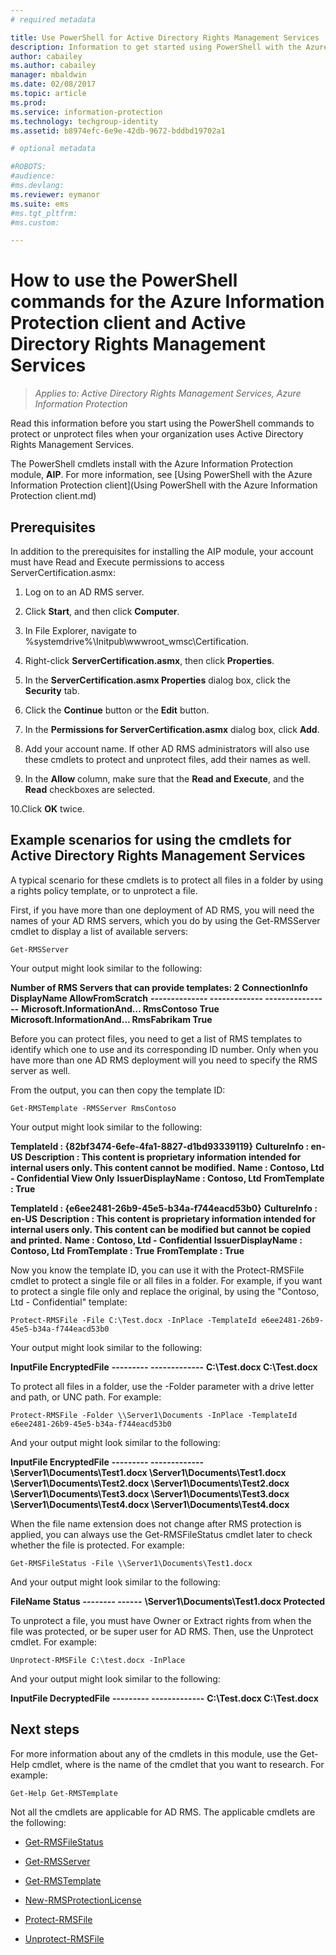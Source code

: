 ```yaml
---
# required metadata

title: Use PowerShell for Active Directory Rights Management Services | Azure Information Protection
description: Information to get started using PowerShell with the Azure Information Protection client when your organization uses Active Directory Rights Management Services (AD RMS)
author: cabailey
ms.author: cabailey
manager: mbaldwin
ms.date: 02/08/2017
ms.topic: article
ms.prod:
ms.service: information-protection
ms.technology: techgroup-identity
ms.assetid: b8974efc-6e9e-42db-9672-bddbd19702a1

# optional metadata

#ROBOTS:
#audience:
#ms.devlang:
ms.reviewer: eymanor
ms.suite: ems
#ms.tgt_pltfrm:
#ms.custom:

---
```


# How to use the PowerShell commands for the Azure Information Protection client and Active Directory Rights Management Services

>*Applies to: Active Directory Rights Management Services, Azure Information Protection*

Read this information before you start using the PowerShell commands to protect or unprotect files when your organization uses Active Directory Rights Management Services.

The PowerShell cmdlets install with the Azure Information Protection module, **AIP**. For more information, see [Using PowerShell with the Azure Information Protection client](Using PowerShell with the Azure Information Protection client.md)


## Prerequisites

In addition to the prerequisites for installing the AIP module, your account must have Read and Execute permissions to access ServerCertification.asmx:

1. Log on to an AD RMS server.

2. Click **Start**, and then click **Computer**.

3. In File Explorer, navigate to %systemdrive%\Initpub\wwwroot\_wmsc\Certification.

4. Right-click **ServerCertification.asmx**, then click **Properties**.

5. In the **ServerCertification.asmx Properties** dialog box, click the **Security** tab. 

6. Click the **Continue** button or the **Edit** button. 

7. In the **Permissions for ServerCertification.asmx** dialog box, click **Add**. 

8. Add your account name. If other AD RMS administrators will also use these cmdlets to protect and unprotect files, add their names as well.

9. In the **Allow** column, make sure that the **Read and Execute**, and the **Read** checkboxes are selected.

10.Click **OK** twice.

## Example scenarios for using the cmdlets for Active Directory Rights Management Services

A typical scenario for these cmdlets is to protect all files in a folder by using a rights policy template, or to unprotect a file. 

First, if you have more than one deployment of AD RMS, you will need the names of your AD RMS servers, which you do by using the Get-RMSServer cmdlet to display a list of available servers:

	Get-RMSServer

Your output might look similar to the following:

**Number of RMS Servers that can provide templates: 2** 
**ConnectionInfo             DisplayName          AllowFromScratch**
**--------------             -------------        ----------------**
**Microsoft.InformationAnd…  RmsContoso                       True**
**Microsoft.InformationAnd…  RmsFabrikam                      True**

Before you can protect files, you need to get a list of RMS templates to identify which one to use and its corresponding ID number. Only when you have more than one AD RMS deployment will you need to specify the  RMS server as well. 

From the output, you can then copy the template ID:

	Get-RMSTemplate -RMSServer RmsContoso

Your output might look similar to the following:

**TemplateId        : {82bf3474-6efe-4fa1-8827-d1bd93339119}**
**CultureInfo       : en-US**
**Description       : This content is proprietary information intended for internal users only. This content cannot be modified.**
**Name              : Contoso, Ltd - Confidential View Only**
**IssuerDisplayName : Contoso, Ltd**
**FromTemplate      : True**


**TemplateId        : {e6ee2481-26b9-45e5-b34a-f744eacd53b0}**
**CultureInfo       : en-US**
**Description       : This content is proprietary information intended for internal users only. This content can be modified but cannot be copied and printed.**
**Name              : Contoso, Ltd - Confidential**
**IssuerDisplayName : Contoso, Ltd**
**FromTemplate      : True**
**FromTemplate      : True**

Now you know the template ID, you can use it with the Protect-RMSFile cmdlet to protect a single file or all files in a folder. For example, if you want to protect a single file only and replace the original, by using the "Contoso, Ltd - Confidential" template:

	Protect-RMSFile -File C:\Test.docx -InPlace -TemplateId e6ee2481-26b9-45e5-b34a-f744eacd53b0

Your output might look similar to the following:

**InputFile             EncryptedFile**
**---------             -------------**
**C:\Test.docx          C:\Test.docx**   

To protect all files in a folder, use the -Folder parameter with a drive letter and path, or UNC path. For example:

	Protect-RMSFile -Folder \\Server1\Documents -InPlace -TemplateId e6ee2481-26b9-45e5-b34a-f744eacd53b0

And your output might look similar to the following:

**InputFile                          EncryptedFile**
**---------                          -------------**
**\\Server1\Documents\Test1.docx     \\Server1\Documents\Test1.docx**   
**\\Server1\Documents\Test2.docx     \\Server1\Documents\Test2.docx**   
**\\Server1\Documents\Test3.docx     \\Server1\Documents\Test3.docx**   
**\\Server1\Documents\Test4.docx     \\Server1\Documents\Test4.docx**   

When the file name extension does not change after RMS protection is applied, you can always use the Get-RMSFileStatus cmdlet later to check whether the file is protected. For example: 

	Get-RMSFileStatus -File \\Server1\Documents\Test1.docx

And your output might look similar to the following:

**FileName                              Status**
**--------                              ------**
**\\Server1\Documents\Test1.docx         Protected**

To unprotect a file, you must have Owner or Extract rights from when the  file was protected, or be super user for AD RMS. Then, use the Unprotect cmdlet. For example:

	Unprotect-RMSFile C:\test.docx -InPlace

And your output might look similar to the following:

**InputFile                             DecryptedFile**
**---------                             -------------**
**C:\Test.docx                          C:\Test.docx**


## Next steps

For more information about any of the cmdlets in this module, use the Get-Help <cmdlet name> cmdlet, where <cmdlet name> is the name of the cmdlet
that you want to research. For example: 

	Get-Help Get-RMSTemplate

Not all the cmdlets are applicable for AD RMS. The applicable cmdlets are the following:


- [Get-RMSFileStatus](/powershell/rmsprotection/vlatest/Get-RMSFileStatus)

- [Get-RMSServer](/powershell/rmsprotection/vlatest/Get-RMSServer)

- [Get-RMSTemplate](/powershell/rmsprotection/vlatest/Get-RMSTemplate)

- [New-RMSProtectionLicense](/rmsprotection/aadrm/vlatest/New-RMSProtectionLicense)

- [Protect-RMSFile](/powershell/rmsprotection/vlatest/Protect-RMSFile)

- [Unprotect-RMSFile](/powershell/rmsprotection/vlatest/Unprotect-RMSFile)

